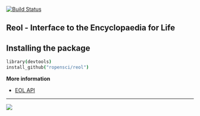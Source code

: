 [![Build Status](https://travis-ci.org/ropensci/reol.png)](https://travis-ci.org/ropensci/reol)

## Reol - Interface to the Encyclopaedia for Life

## Installing the package

```coffee
library(devtools)
install_github("ropensci/reol")
```

__More information__

* [EOL API](http://eol.org/info/152)

---

[![](http://ropensci.org/public_images/github_footer.png)](http://ropensci.org)

